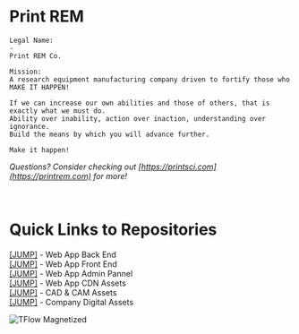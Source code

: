 
<h1>Print REM</h1>


```
Legal Name: 
-
Print REM Co.
```

```
Mission:
A research equipment manufacturing company driven to fortify those who MAKE IT HAPPEN!

If we can increase our own abilities and those of others, that is exactly what we must do.
Ability over inability, action over inaction, understanding over ignorance.
Build the means by which you will advance further.

Make it happen!
```

<i>Questions? Consider checking out  [https://printsci.com](https://printrem.com)  for more!</i>

</br>

<h1>Quick Links to Repositories</h1>

[[JUMP]](https://github.com/printrem/web-api) - Web App Back End  
[[JUMP]](https://github.com/printrem/web-front) - Web App Front End  
[[JUMP]](https://github.com/printrem/web-admin) - Web App Admin Pannel  
[[JUMP]](https://github.com/printrem/web-assets) - Web App CDN Assets  
[[JUMP]](https://github.com/printrem/cad-cam-assets) - CAD & CAM Assets  
[[JUMP]](https://github.com/printrem/company-assets) - Company Digital Assets


<img alt="TFlow Magnetized" src="http://d1oe4q7w4od22g.cloudfront.net/images/tflow-assem-flowsim.png"/>

